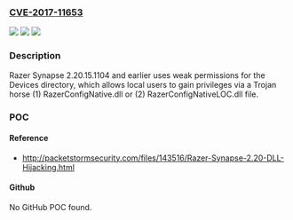 ### [CVE-2017-11653](https://cve.mitre.org/cgi-bin/cvename.cgi?name=CVE-2017-11653)
![](https://img.shields.io/static/v1?label=Product&message=n%2Fa&color=blue)
![](https://img.shields.io/static/v1?label=Version&message=n%2Fa&color=blue)
![](https://img.shields.io/static/v1?label=Vulnerability&message=n%2Fa&color=brighgreen)

### Description

Razer Synapse 2.20.15.1104 and earlier uses weak permissions for the Devices directory, which allows local users to gain privileges via a Trojan horse (1) RazerConfigNative.dll or (2) RazerConfigNativeLOC.dll file.

### POC

#### Reference
- http://packetstormsecurity.com/files/143516/Razer-Synapse-2.20-DLL-Hijacking.html

#### Github
No GitHub POC found.

